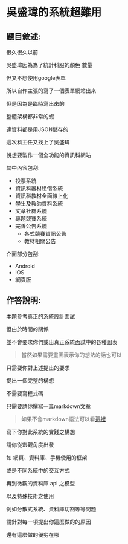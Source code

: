 # 吳盛瑋的系統超難用
## 題目敘述:

很久很久以前

吳盛瑋因為為了統計科服的顏色 數量

但又不想使用google表單

所以自作主張的寫了一個表單網站出來

但是因為是臨時寫出來的

整體架構都非常的蝦

連資料都是用JSON儲存的

這次科主任又找上了吳盛瑋

說想要製作一個全功能的資訊科網站

其中內容包刮:
- 投票系統
- 資訊科器材租借系統
- 資訊科教材全面線上化
- 學生及教師資料系統
- 文章社群系統
- 專題競賽系統
- 完善公告系統
	- 各式競賽資訊公告
	- 教材相關公告

介面部分包刮:
- Android
- IOS
- 網頁版


## 作答說明:

本題參考真正的系統設計面試

但由於時間的關係

並不會要求你們或出真正系統面試中的各種圖表

> 當然如果需要畫圖表示你的想法的話也可以

只需要你對上述提出的要求

提出一個完整的構想

不需要寫程式碼

只需要請你撰寫一篇markdown文章

> 如果不會markdown語法可以看[這裡](https://www.markdownguide.org/basic-syntax/)

寫下你對此系統的實踐之構想

請你從宏觀角度出發

如 網頁、資料庫、手機使用的框架

或是不同系統中的交互方式

再到微觀的資料庫 api 之模型

以及特殊技術之使用

例如分散式系統、資料庫切割等等問題

請針對每一項提出你這麼做的的原因

還有這麼做的優劣在哪






